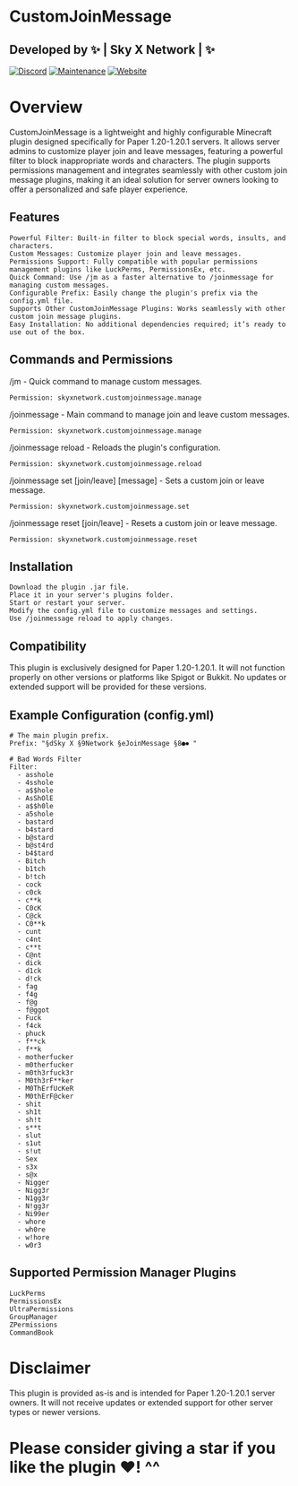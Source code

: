 # CustomJoinMessage  
Developed by ✨ | Sky X Network | ✨
-
[![Discord](https://badgen.net/badge/icon/discord?icon=discord&label)](https://discord.gg/pTErYjTh5h)
[![Maintenance](https://img.shields.io/badge/Maintained%3F-no-red.svg)](https://bitbucket.org/lbesson/ansi-colors)
[![Website](https://img.shields.io/website-up-down-green-red/http/shields.io.svg)](https://skyxnetwork.net)
# Overview  

CustomJoinMessage is a lightweight and highly configurable Minecraft plugin designed specifically for Paper 1.20-1.20.1 servers. It allows server admins to customize player join and leave messages, featuring a powerful filter to block inappropriate words and characters. The plugin supports permissions management and integrates seamlessly with other custom join message plugins, making it an ideal solution for server owners looking to offer a personalized and safe player experience.  
## Features  

    Powerful Filter: Built-in filter to block special words, insults, and characters.  
    Custom Messages: Customize player join and leave messages.  
    Permissions Support: Fully compatible with popular permissions management plugins like LuckPerms, PermissionsEx, etc.  
    Quick Command: Use /jm as a faster alternative to /joinmessage for managing custom messages.  
    Configurable Prefix: Easily change the plugin's prefix via the config.yml file.  
    Supports Other CustomJoinMessage Plugins: Works seamlessly with other custom join message plugins.  
    Easy Installation: No additional dependencies required; it’s ready to use out of the box.  

## Commands and Permissions  

/jm - Quick command to manage custom messages.  

    Permission: skyxnetwork.customjoinmessage.manage  

/joinmessage - Main command to manage join and leave custom messages.  

    Permission: skyxnetwork.customjoinmessage.manage  

/joinmessage reload - Reloads the plugin's configuration.  

    Permission: skyxnetwork.customjoinmessage.reload  

/joinmessage set [join/leave] [message] - Sets a custom join or leave message.  

    Permission: skyxnetwork.customjoinmessage.set  

/joinmessage reset [join/leave] - Resets a custom join or leave message.  

    Permission: skyxnetwork.customjoinmessage.reset  

## Installation  

    Download the plugin .jar file.  
    Place it in your server's plugins folder.  
    Start or restart your server.  
    Modify the config.yml file to customize messages and settings.  
    Use /joinmessage reload to apply changes.  

## Compatibility  

This plugin is exclusively designed for Paper 1.20-1.20.1. It will not function properly on other versions or platforms like Spigot or Bukkit. No updates or extended support will be provided for these versions.  

## Example Configuration (config.yml)  
```
# The main plugin prefix.
Prefix: "§dSky X §9Network §eJoinMessage §8●⏺ "

# Bad Words Filter
Filter:
  - asshole
  - 4sshole
  - a$$hole
  - AsShOlE
  - a$$h0le
  - a5shole
  - bastard
  - b4stard
  - b@stard
  - b@st4rd
  - b4$tard
  - Bitch
  - b1tch
  - b!tch
  - cock
  - c0ck
  - c**k
  - C0cK
  - C@ck
  - C0**k
  - cunt
  - c4nt
  - c**t
  - C@nt
  - dick
  - d1ck
  - d!ck
  - fag
  - f4g
  - f@g
  - f@ggot
  - Fuck
  - f4ck
  - phuck
  - f**ck
  - f**k
  - motherfucker
  - m0therfucker
  - m0th3rfuck3r
  - M0th3rF**ker
  - M0ThErfUcKeR
  - M0thErF@cker
  - shit
  - sh1t
  - sh!t
  - s**t
  - slut
  - s1ut
  - s!ut
  - Sex
  - s3x
  - s@x
  - Nigger
  - Nigg3r
  - N1gg3r
  - N!gg3r
  - Ni99er
  - whore
  - wh0re
  - w!hore
  - w0r3
```
## Supported Permission Manager Plugins  

    LuckPerms  
    PermissionsEx  
    UltraPermissions  
    GroupManager  
    ZPermissions  
    CommandBook  

# Disclaimer  

This plugin is provided as-is and is intended for Paper 1.20-1.20.1 server owners. It will not receive updates or extended support for other server types or newer versions.
# Please consider giving a star if you like the plugin ♥️! ^^  
